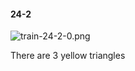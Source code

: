 #### 24-2
![train-24-2-0.png](https://github.com/lil-lab/nlvr/raw/master/nlvr/train/images/54/train-24-2-0.png "train-24-2-0.png")

There are 3 yellow triangles